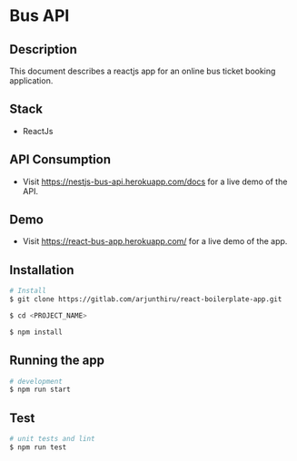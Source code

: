 # Bus API

## Description

  This document describes a reactjs app for an online bus ticket booking application.

## Stack

- ReactJs

## API Consumption

- Visit https://nestjs-bus-api.herokuapp.com/docs for a live demo of the API.

## Demo

- Visit https://react-bus-app.herokuapp.com/ for a live demo of the app.

## Installation

```bash
# Install
$ git clone https://gitlab.com/arjunthiru/react-boilerplate-app.git

$ cd <PROJECT_NAME>

$ npm install
```

## Running the app

```bash
# development
$ npm run start

```

## Test

```bash
# unit tests and lint
$ npm run test

```
